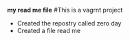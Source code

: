 **my read me file**
#This is a vagrnt project
* Created the repostry called zero day 
* Created a file read me 
